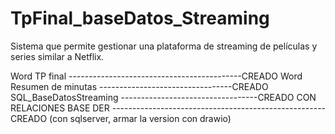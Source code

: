 # TpFinal_baseDatos_Streaming
Sistema que permite gestionar  una plataforma de streaming de películas y series similar a Netflix.

Word TP final -------------------------------------------CREADO
Word Resumen de minutas ---------------------------------CREADO
SQL_BaseDatosStreaming ----------------------------------CREADO CON RELACIONES BASE
DER -----------------------------------------------------CREADO 
    (con sqlserver, armar la version con drawio)
